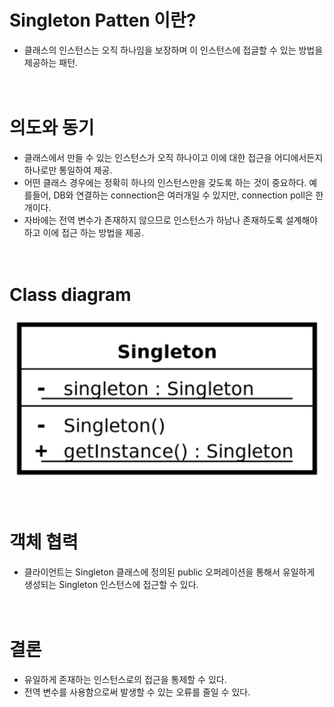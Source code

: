 
Singleton Patten 이란?
=====================
- 클래스의 인스턴스는 오직 하나임을 보장하며 이 인스턴스에 접글할 수 있는 방법을 제공하는 패턴.
  </br></br></br>


# 의도와 동기
- 클래스에서 만들 수 있는 인스턴스가 오직 하나이고 이에 대한 접근을 어디에서든지 하나로만 통일하여 제공.
- 어떤 클래스 경우에는 정확히 하나의 인스턴스만을 갖도록 하는 것이 중요하다. 예를들어, DB와 연결하는 connection은 여러개일 수 있지만, connection poll은 한 개이다.
- 자바에는 전역 변수가 존재하지 않으므로 인스턴스가 하남나 존재하도록 설계해야 하고 이에 접근 하는 방법을 제공.
  </br></br></br>

# Class diagram
![screensh](../img/singleton.PNG)
</br></br></br>

# 객체 협력
- 클라이언트는 Singleton 클래스에 정의된 public 오퍼레이션을 통해서 유일하게 생성되는 Singleton 인스턴스에 접근할 수 있다.
  </br></br></br>

# 결론
- 유일하게 존재하는 인스턴스로의 접근을 통제할 수 있다.
- 전역 변수를 사용함으로써 발생할 수 있는 오류를 줄일 수 있다.